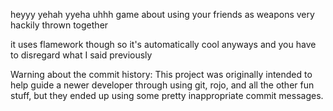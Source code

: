 heyyy yehah yyeha  uhhh game about using your friends as weapons very hackily thrown together

it uses flamework though so it's automatically cool anyways and you have to disregard what I said previously

Warning about the commit history: This project was originally intended to help guide a newer developer through using git, rojo, and all the other fun stuff, but they ended up using some pretty inappropriate commit messages.

